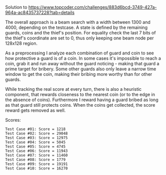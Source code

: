 Solution to https://www.topcoder.com/challenges/883d6bcd-3749-427a-964a-ac8435737228?tab=details

The overall approach is a beam search with a width between 1300 and 4000, depending on the testcase.
A state is defined by the remaining guards, coins and the thief's position. For equality check the last 7 bits of the thief's coordinate are set to 0, thus only keeping one beam node per 128x128 region.

As a preprocessing I analyze each combination of guard and coin to see how protective a guard is of a coin. In some cases it's impossible to reach a coin, grab it and run away without the guard noticing - making that guard a prime target for bribery. Some other guards also only leave a narrow time window to get the coin, making their bribing more worthy than for other guards.

While tracking the real score at every turn, there is also a heuristic component, that rewards closeness to the nearest coin (or to the edge in the absence of coins). Furthermore I reward having a guard bribed as long as that guard still protects coins. When the coins get collected, the score reward gets removed as well.

Scores:
```
Test Case #01: Score = 1218
Test Case #02: Score = 29048
Test Case #03: Score = 12975
Test Case #04: Score = 5045
Test Case #05: Score = 4745
Test Case #06: Score = 11943
Test Case #07: Score = 11460
Test Case #08: Score = 1779
Test Case #09: Score = 19191
Test Case #10: Score = 16270
```